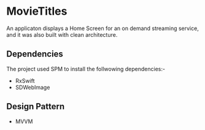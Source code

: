 # MovieTitles
An applicaton displays a Home Screen for an on demand streaming service, and it was also built with clean architecture.

## Dependencies
The project used SPM to install the follwowing dependencies:-
- RxSwift
- SDWebImage

## Design Pattern
- MVVM

